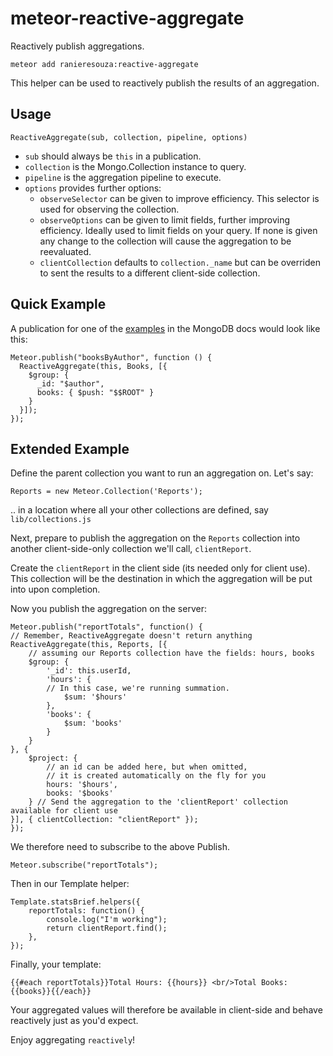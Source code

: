 # meteor-reactive-aggregate

Reactively publish aggregations.

    meteor add ranieresouza:reactive-aggregate

This helper can be used to reactively publish the results of an aggregation.

## Usage
    ReactiveAggregate(sub, collection, pipeline, options)

- `sub` should always be `this` in a publication.
- `collection` is the Mongo.Collection instance to query.
- `pipeline` is the aggregation pipeline to execute.
- `options` provides further options:
  - `observeSelector` can be given to improve efficiency. This selector is used for observing the collection.
  - `observeOptions` can be given to limit fields, further improving efficiency. Ideally used to limit fields on your query.
  If none is given any change to the collection will cause the aggregation to be reevaluated.
  - `clientCollection` defaults to `collection._name` but can be overriden to sent the results
  to a different client-side collection. 

## Quick Example

A publication for one of the
[examples](https://docs.mongodb.org/v3.0/reference/operator/aggregation/group/#group-documents-by-author)
in the MongoDB docs would look like this:

    Meteor.publish("booksByAuthor", function () {
      ReactiveAggregate(this, Books, [{
        $group: {
          _id: "$author",
          books: { $push: "$$ROOT" }
        }
      }]);
    });

## Extended Example

Define the parent collection you want to run an aggregation on. Let's say:

`Reports = new Meteor.Collection('Reports');`

.. in a location where all your other collections are defined, say `lib/collections.js`

Next, prepare to publish the aggregation on the `Reports` collection into another client-side-only collection we'll call, `clientReport`.

Create the `clientReport` in the client side (its needed only for client use). This  collection will be the destination in which the aggregation will be put into upon completion.

Now you publish the aggregation on the server:

    Meteor.publish("reportTotals", function() {
    // Remember, ReactiveAggregate doesn't return anything
    ReactiveAggregate(this, Reports, [{
        // assuming our Reports collection have the fields: hours, books
        $group: {
            '_id': this.userId,
            'hours': {
            // In this case, we're running summation. 
                $sum: '$hours'
            },
            'books': {
                $sum: 'books'
            }
        }
    }, {
        $project: {
        	// an id can be added here, but when omitted, 
            // it is created automatically on the fly for you
            hours: '$hours',
            books: '$books'
        } // Send the aggregation to the 'clientReport' collection available for client use
    }], { clientCollection: "clientReport" });
    });
    
We therefore need to subscribe to the above Publish.

`Meteor.subscribe("reportTotals");`

Then in our Template helper:

    Template.statsBrief.helpers({
        reportTotals: function() {
            console.log("I'm working");
            return clientReport.find();
        },
    });

Finally, your template:

    {{#each reportTotals}}Total Hours: {{hours}} <br/>Total Books: {{books}}{{/each}}

Your aggregated values will therefore be available in client-side and behave reactively just as you'd expect.

Enjoy aggregating `reactively`!
